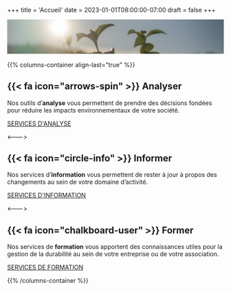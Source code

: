 +++
title = 'Accueil'
date = 2023-01-01T08:00:00-07:00
draft = false
+++


![Accueil](photo-transition-4.jpg)

{{% columns-container align-last="true" %}}

## {{< fa icon="arrows-spin" >}} Analyser

Nos outils d’**analyse** vous permettent de prendre des décisions fondées pour réduire les impacts environnementaux de votre société.

[SERVICES D'ANALYSE](services/analyze)

<--->

## {{< fa icon="circle-info" >}} Informer

Nos services d’**information** vous permettent de rester à jour à propos des changements au sein de votre domaine d’activité.

[SERVICES D'INFORMATION](services/inform)

<--->

## {{< fa icon="chalkboard-user" >}} Former

Nos services de **formation** vous apportent des connaissances utiles pour la gestion de la durabilité au sein de votre entreprise ou de votre association.

[SERVICES DE FORMATION](services/train)

{{% /columns-container %}}